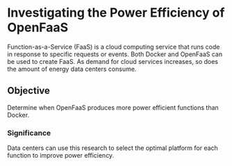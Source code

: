 # Investigating the Power Efficiency of OpenFaaS

Function-as-a-Service (FaaS) is a cloud computing service that runs code in response to specific requests or events. Both Docker and OpenFaaS can be used to create FaaS. As demand for cloud services increases, so does the amount of energy data centers consume.

## Objective

Determine when OpenFaaS produces more power efficient functions than Docker.

### Significance

Data centers can use this research to select the optimal platform for each function to improve power efficiency.

